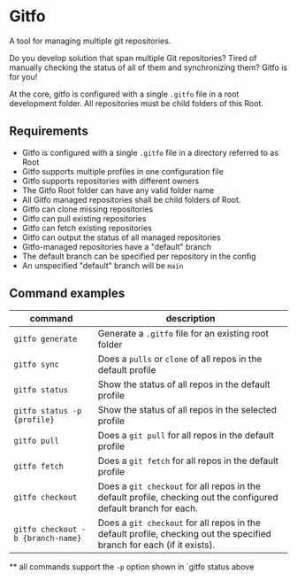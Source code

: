 # Gitfo

A tool for managing multiple git repositories.

Do you develop solution that span multiple Git repositories?  Tired of manually checking the status of all of them and synchronizing them?  Gitfo is for you!

At the core, gitfo is configured with a single `.gitfo` file in a root development folder.  All repositories must be child folders of this Root.

## Requirements

- Gitfo is configured with a single `.gitfo` file in a directory referred to as Root
- Gitfo supports multiple profiles in one configuration file
- Gitfo supports repositories with different owners
- The Gitfo Root folder can have any valid folder name
- All Gitfo managed repositories shall be child folders of Root.
- Gitfo can clone missing repositories
- Gitfo can pull existing repositories
- Gitfo can fetch existing repositories
- Gitfo can output the status of all managed repositories
- Gitfo-managed repositories have a "default" branch
- The default branch can be specified per repository in the config
- An unspecified "default" branch will be `main`

## Command examples

| command | description |
| --- | --- |
| `gitfo generate` | Generate a `.gitfo` file for an existing root folder |
| `gitfo sync` | Does a `pulls` or `clone` of all repos in the default profile |
| `gitfo status` | Show the status of all repos in the default profile |
| `gitfo status -p {profile}` | Show the status of all repos in the selected profile |
| `gitfo pull` | Does a `git pull` for all repos in the default profile |
| `gitfo fetch` | Does a `git fetch` for all repos in the default profile |
| `gitfo checkout` | Does a `git checkout` for all repos in the default profile, checking out the configured default branch for each. |
| `gitfo checkout -b {branch-name}` | Does a `git checkout` for all repos in the default profile, checking out the specified branch for each (if it exists). |

** all commands support the `-p` option shown in `gitfo status above

